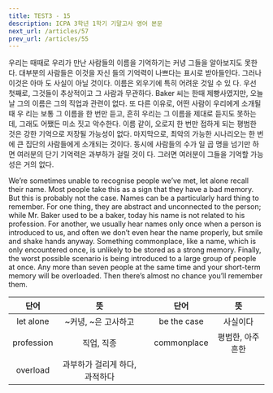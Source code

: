 ```yaml
---
title: TEST3 - 15
description: ICPA 3학년 1학기 기말고사 영어 본문
next_url: /articles/57
prev_url: /articles/55
---
```


우리는 때때로 우리가 만난 사람들의 이름을 기억하기는 커녕 그들을 알아보지도 못한다. 대부분의 사람들은 이것을 자신 들의 기억력이 나쁘다는 표시로 받아들인다. 그러나 이것은 아마 도 사실이 아닐 것이다. 이름은 외우기에 특히 어려운 것일 수 있 다. 우선 첫째로, 그것들이 추상적이고 그 사람과 무관하다. Baker 씨는 한때 제빵사였지만, 오늘날 그의 이름은 그의 직업과 관련이 없다. 또 다른 이유로, 어떤 사람이 우리에게 소개될 때 우 리는 보통 그 이름을 한 번만 듣고, 흔히 우리는 그 이름을 제대로 듣지도 못하는데, 그래도 어쨌든 미소 짓고 악수한다. 이름 같이, 오로지 한 번만 접하게 되는 평범한 것은 강한 기억으로 저장될 가능성이 없다. 마지막으로, 최악의 가능한 시나리오는 한 번에 큰 집단의 사람들에게 소개되는 것이다. 동시에 사람들의 수가 일 곱 명을 넘기만 하면 여러분의 단기 기억력은 과부하가 걸릴 것이 다. 그러면 여러분이 그들을 기억할 가능성은 거의 없다.

We’re sometimes unable to recognise people we’ve met, let alone recall their name. Most people take this as a sign that they have a bad memory. But this is probably not the case. Names can be a particularly hard thing to remember. For one thing, they are abstract and unconnected to the person; while Mr. Baker used to be a baker, today his name is not related to his profession. For another, we usually hear names only once when a person is introduced to us, and often we don’t even hear the name properly, but smile and shake hands anyway. Something commonplace, like a name, which is only encountered once, is unlikely to be stored as a strong memory. Finally, the worst possible scenario is being introduced to a large group of people at once. Any more than seven people at the same time and your short-term memory will be overloaded. Then there’s almost no chance you’ll remember them.

|단어|뜻| |단어|뜻|
|:--------------:|:------------------------------:|-|:--------------:|:------------------------------:|
|let alone|~커녕, ~은 고사하고||be the case|사실이다|
|profession|직업, 직종||commonplace|평범한, 아주 흔한|
|overload|과부하가 걸리게 하다, 과적하다||||
